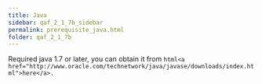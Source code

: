 ```yaml
---
title: Java
sidebar: qaf_2_1_7b_sidebar
permalink: prerequisite_java.html
folder: qaf_2_1_7b
---
```


Required java 1.7 or later, you can obtain it from ```html<a href="http://www.oracle.com/technetwork/java/javase/downloads/index.html">here</a>.```
